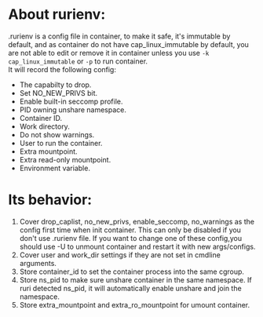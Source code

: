 # About rurienv:
.rurienv is a config file in container, to make it safe, it's immutable by default, and as container do not have cap_linux_immutable by default, you are not able to edit or remove it in container unless you use `-k cap_linux_immutable` or `-p` to run container.      
It will record the following config:      
* The capabilty to drop.
* Set NO_NEW_PRIVS bit.
* Enable built-in seccomp profile.
* PID owning unshare namespace.
* Container ID.
* Work directory.
* Do not show warnings.
* User to run the container.
* Extra mountpoint.
* Extra read-only mountpoint.
* Environment variable.
# Its behavior:
1. Cover drop_caplist, no_new_privs, enable_seccomp, no_warnings as the config first time when init container. This can only be disabled if you don't use .rurienv file. If you want to change one of these config,you should use -U to unmount container and restart it with new args/configs.           
2. Cover user and work_dir settings if they are not set in cmdline arguments.      
3. Store container_id to set the container process into the same cgroup.      
4. Store ns_pid to make sure unshare container in the same namespace. If ruri detected ns_pid, it will automatically enable unshare and join the namespace.            
5. Store extra_mountpoint and extra_ro_mountpoint for umount container.      